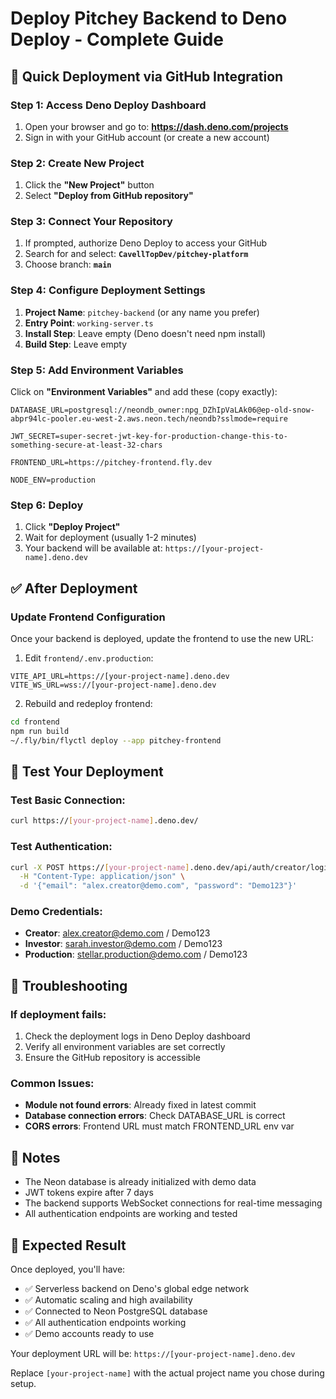 # Deploy Pitchey Backend to Deno Deploy - Complete Guide

## 🚀 Quick Deployment via GitHub Integration

### Step 1: Access Deno Deploy Dashboard
1. Open your browser and go to: **https://dash.deno.com/projects**
2. Sign in with your GitHub account (or create a new account)

### Step 2: Create New Project
1. Click the **"New Project"** button
2. Select **"Deploy from GitHub repository"**

### Step 3: Connect Your Repository
1. If prompted, authorize Deno Deploy to access your GitHub
2. Search for and select: **`CavellTopDev/pitchey-platform`**
3. Choose branch: **`main`**

### Step 4: Configure Deployment Settings
1. **Project Name**: `pitchey-backend` (or any name you prefer)
2. **Entry Point**: `working-server.ts`
3. **Install Step**: Leave empty (Deno doesn't need npm install)
4. **Build Step**: Leave empty

### Step 5: Add Environment Variables
Click on **"Environment Variables"** and add these (copy exactly):

```
DATABASE_URL=postgresql://neondb_owner:npg_DZhIpVaLAk06@ep-old-snow-abpr94lc-pooler.eu-west-2.aws.neon.tech/neondb?sslmode=require
```

```
JWT_SECRET=super-secret-jwt-key-for-production-change-this-to-something-secure-at-least-32-chars
```

```
FRONTEND_URL=https://pitchey-frontend.fly.dev
```

```
NODE_ENV=production
```

### Step 6: Deploy
1. Click **"Deploy Project"**
2. Wait for deployment (usually 1-2 minutes)
3. Your backend will be available at: `https://[your-project-name].deno.dev`

## ✅ After Deployment

### Update Frontend Configuration
Once your backend is deployed, update the frontend to use the new URL:

1. Edit `frontend/.env.production`:
```env
VITE_API_URL=https://[your-project-name].deno.dev
VITE_WS_URL=wss://[your-project-name].deno.dev
```

2. Rebuild and redeploy frontend:
```bash
cd frontend
npm run build
~/.fly/bin/flyctl deploy --app pitchey-frontend
```

## 🧪 Test Your Deployment

### Test Basic Connection:
```bash
curl https://[your-project-name].deno.dev/
```

### Test Authentication:
```bash
curl -X POST https://[your-project-name].deno.dev/api/auth/creator/login \
  -H "Content-Type: application/json" \
  -d '{"email": "alex.creator@demo.com", "password": "Demo123"}'
```

### Demo Credentials:
- **Creator**: alex.creator@demo.com / Demo123
- **Investor**: sarah.investor@demo.com / Demo123
- **Production**: stellar.production@demo.com / Demo123

## 🔧 Troubleshooting

### If deployment fails:
1. Check the deployment logs in Deno Deploy dashboard
2. Verify all environment variables are set correctly
3. Ensure the GitHub repository is accessible

### Common Issues:
- **Module not found errors**: Already fixed in latest commit
- **Database connection errors**: Check DATABASE_URL is correct
- **CORS errors**: Frontend URL must match FRONTEND_URL env var

## 📝 Notes
- The Neon database is already initialized with demo data
- JWT tokens expire after 7 days
- The backend supports WebSocket connections for real-time messaging
- All authentication endpoints are working and tested

## 🎯 Expected Result
Once deployed, you'll have:
- ✅ Serverless backend on Deno's global edge network
- ✅ Automatic scaling and high availability
- ✅ Connected to Neon PostgreSQL database
- ✅ All authentication endpoints working
- ✅ Demo accounts ready to use

Your deployment URL will be: `https://[your-project-name].deno.dev`

Replace `[your-project-name]` with the actual project name you chose during setup.